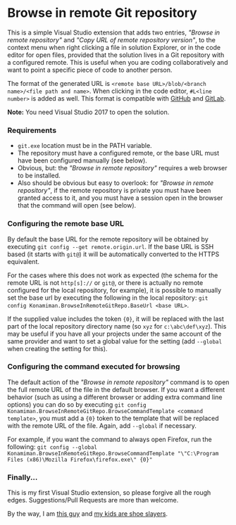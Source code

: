 # Browse in remote Git repository #

This is a simple Visual Studio extension that adds two entries, _"Browse in remote repository"_ and _"Copy URL of remote repository version"_, to the context menu when right clicking a file in solution Explorer, or in the code editor for open files, provided that the solution lives in a Git repository with a configured remote. This is useful when you are coding collaboratively and want to point a specific piece of code to another person.

The format of the generated URL is `<remote base URL>/blob/<branch name>/<file path and name>`. When clicking in the code editor, `#L<line number>` is added as well. This format is compatible with [GitHub](http://github.com) and [GitLab](http://gitlab.com).

**Note:** You need Visual Studio 2017 to open the solution.

### Requirements ###

* `git.exe` location must be in the PATH variable.
* The repository must have a configured remote, or the base URL must have been configured manually (see below).
* Obvious, but: the _"Browse in remote repository"_ requires a web browser to be installed.
* Also should be obvious but easy to overlook: for _"Browse in remote repository"_, if the remote repository is private you must have been granted access to it, and you must have a session open in the browser that the command will open (see below).

### Configuring the remote base URL ###

By default the base URL for the remote repository will be obtained by executing `git config --get remote.origin.url`. If the base URL is SSH based (it starts with `git@`) it will be automatically converted to the HTTPS equivalent.

For the cases where this does not work as expected (the schema for the remote URL is not `http[s]://` or `git@`, or there is actually no remote configured for the local repository, for example), it is possible to manually set the base url by executing the following in the local repository: `git config Konamiman.BrowseInRemoteGitRepo.BaseUrl <base URL>`.

If the supplied value includes the token `{0}`, it will be replaced with the last part of the local repository directory name (so `xyz` for `c:\abc\def\xyz`). This may be useful if you have all your projects under the same account of the same provider and want to set a global value for the setting (add `--global` when creating the setting for this).

### Configuring the command executed for browsing ###

The default action of the _"Browse in remote repository"_ command is to open the full remote URL of the file in the default browser. If you want a different behavior (such as using a different browser or adding extra command line options) you can do so by executing `git config Konamiman.BrowseInRemoteGitRepo.BrowseCommandTemplate <command  template>`, you must add a `{0}` token to the template that will be replaced with the remote URL of the file. Again, add `--global` if necessary.

For example, if you want the command to always open Firefox, run the following: `git config --global Konamiman.BrowseInRemoteGitRepo.BrowseCommandTemplate "\"C:\Program Files (x86)\Mozilla Firefox\firefox.exe\" {0}"`

### Finally... ###

This is my first Visual Studio extension, so please forgive all the rough edges. Suggestions/Pull Requests are more than welcome.

By the way, I am [this guy](http://stackoverflow.com/users/4574/konamiman?tab=profile) and [my kids are shoe slayers](http://www.konamiman.com/msx/msx-e.html#donate).